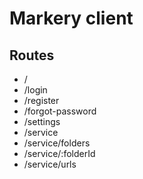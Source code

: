 # Markery client

## Routes

- /
- /login
- /register
- /forgot-password
- /settings
- /service
- /service/folders
- /service/:folderId
- /service/urls

